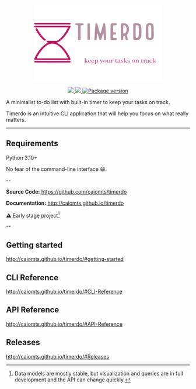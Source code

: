 <p align="center">
  <a href="http://caiomts.github.io/timerdo"><img width="350" height="208" src="https://raw.githubusercontent.com/caiomts/timerdo/master/docs/img/logo.png" alt='timerdo'></a>
</p>


<p align="center">
<a href="https://github.com/caiomts/timerdo/actions?query=workflow%3ATests" targe>
    <img src="https://github.com/caiomts/timerdo/actions/workflows/test_suite.yml/badge.sv>
    </a> 
    <a href="https://github.com/caiomts/timerdo/actions?query=workflow%3ADocs" targe>
    <img src="https://github.com/caiomts/caiomts.github.io/actions/workflows/ci.yml/badge.sv>
</a>
<a href="https://pypi.org/project/timerdo/">
    <img src="https://badge.fury.io/py/timerdo.svg" alt="Package version">
</a>
</p>

A minimalist to-do list with built-in timer to keep your tasks on track. 

Timerdo is an intuitive CLI application that will help you focus on what really matters.

---
## Requirements

Python 3.10+

No fear of the command-line interface :laughing:.

--

**Source Code:** https://github.com/caiomts/timerdo  

**Documentation:** http://caiomts.github.io/timerdo

:warning: Early stage project[^2]

--

## Getting started

http://caiomts.github.io/timerdo/#getting-started

## CLI Reference

http://caiomts.github.io/timerdo/#CLI-Reference

## API Reference

http://caiomts.github.io/timerdo/#API-Reference

## Releases

http://caiomts.github.io/timerdo/#Releases



[^2]: Data models are mostly stable, but visualization and queries are in full development and the API can change quickly.